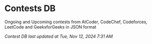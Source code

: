 # Contests DB

Ongoing and Upcoming contests from AtCoder, CodeChef, Codeforces, LeetCode and GeeksforGeeks in JSON format

*Contest DB last updated at Tue, Nov 12, 2024 7:31 AM*  
